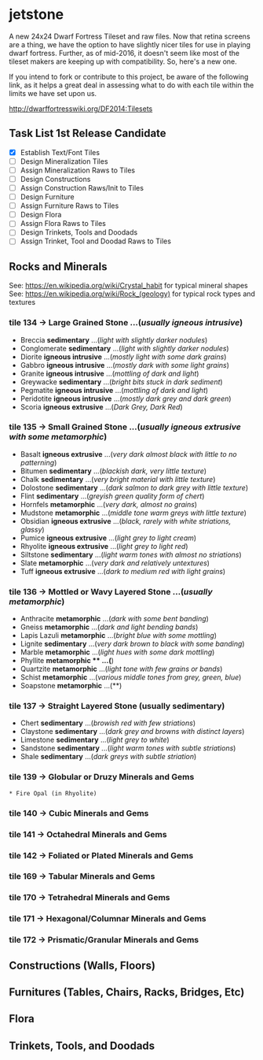 # jetstone
A new 24x24 Dwarf Fortress Tileset and raw files.  Now that retina screens are a thing, we have the option to have slightly nicer tiles for use in playing dwarf fortress.  Further, as of mid-2016, it doesn't seem like most of the tileset makers are keeping up with compatibility.  So, here's a new one.

If you intend to fork or contribute to this project, be aware of the following link, as it helps a great deal in assessing what to do with each tile within the limits we have set upon us.

http://dwarffortresswiki.org/DF2014:Tilesets

## Task List 1st Release Candidate

- [x] Establish Text/Font Tiles
- [ ] Design Mineralization Tiles
- [ ] Assign Mineralization Raws to Tiles
- [ ] Design Constructions
- [ ] Assign Construction Raws/Init to Tiles
- [ ] Design Furniture
- [ ] Assign Furniture Raws to Tiles
- [ ] Design Flora
- [ ] Assign Flora Raws to Tiles
- [ ] Design Trinkets, Tools and Doodads
- [ ] Assign Trinket, Tool and Doodad Raws to Tiles

## Rocks and Minerals

See: https://en.wikipedia.org/wiki/Crystal_habit for typical mineral shapes
See: https://en.wikipedia.org/wiki/Rock_(geology) for typical rock types and textures

### tile 134 -> Large Grained Stone ...(*usually igneous intrusive*)

* Breccia **sedimentary** ...(*light with slightly darker nodules*)
* Conglomerate **sedimentary** ...(*light with slightly darker nodules*)
* Diorite **igneous intrusive** ...(*mostly light with some dark grains*)
* Gabbro **igneous intrusive** ...(*mostly dark with some light grains*)
* Granite **igneous intrusive** ...(*mottling of dark and light*)
* Greywacke **sedimentary** ...(*bright bits stuck in dark sediment*)
* Pegmatite **igneous intrusive** ...(*mottling of dark and light*)
* Peridotite **igneous intrusive** ...(*mostly dark grey and dark green*)
* Scoria **igneous extrusive** ...(*Dark Grey, Dark Red*)

### tile 135 -> Small Grained Stone ...(*usually igneous extrusive with some metamorphic*)

* Basalt **igneous extrusive** ...(*very dark almost black with little to no patterning*)
* Bitumen **sedimentary** ...(*blackish dark, very little texture*)
* Chalk **sedimentary** ...(*very bright material with little texture*)
* Dolostone **sedimentary** ...(*dark salmon to dark grey with little texture*)
* Flint **sedimentary** ...(*greyish green quality form of chert*)
* Hornfels **metamorphic** ...(*very dark, almost no grains*)
* Mudstone **metamorphic** ...(*middle tone warm greys with little texture*)
* Obsidian **igneous extrusive** ...(*black, rarely with white striations, glassy*)
* Pumice **igneous extrusive** ...(*light grey to light cream*)
* Rhyolite **igneous extrusive** ...(*light grey to light red*)
* Siltstone **sedimentary** ...(*light warm tones with almost no striations*)
* Slate **metamorphic** ...(*very dark and relatively untextures*)
* Tuff **igneous extrusive** ...(*dark to medium red with light grains*)
	
### tile 136 -> Mottled or Wavy Layered Stone ...(*usually metamorphic*)

* Anthracite **metamorphic** ...(*dark with some bent banding*)
* Gneiss **metamorphic** ...(*dark and light bending bands*)
* Lapis Lazuli **metamorphic** ...(*bright blue with some mottling*)
* Lignite **sedimentary** ...(*very dark brown to black with some banding*)
* Marble **metamorphic** ...(*light hues with some dark mottling*)
* Phyllite **metamorphic ** ...(**)
* Quartzite **metamorphic** ...(*light tone with few grains or bands*)
* Schist **metamorphic** ...(*various middle tones from grey, green, blue*)
* Soapstone **metamorphic** ...(**)
	
### tile 137 -> Straight Layered Stone (usually sedimentary)

* Chert **sedimentary** ...(*browish red with few striations*)
* Claystone **sedimentary** ...(*dark grey and browns with distinct layers*)
* Limestone **sedimentary** ...(*light grey to white*)
* Sandstone **sedimentary** ...(*light warm tones with subtle striations*)
* Shale **sedimentary** ...(*dark greys with subtle striation*)
	
### tile 139 -> Globular or Druzy Minerals and Gems
	* Fire Opal (in Rhyolite)
	
### tile 140 -> Cubic Minerals and Gems

### tile 141 -> Octahedral Minerals and Gems

### tile 142 -> Foliated or Plated Minerals and Gems

### tile 169 -> Tabular Minerals and Gems

### tile 170 -> Tetrahedral Minerals and Gems

### tile 171 -> Hexagonal/Columnar Minerals and Gems

### tile 172 -> Prismatic/Granular Minerals and Gems

## Constructions (Walls, Floors)

## Furnitures (Tables, Chairs, Racks, Bridges, Etc)

## Flora

## Trinkets, Tools, and Doodads